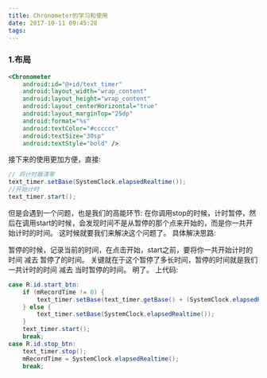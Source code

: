 ```yaml
---
title: Chronometer的学习和使用
date: 2017-10-11 09:45:28
tags:
---
```

### 1.布局
``` xml
<Chronometer
    android:id="@+id/text_timer"
    android:layout_width="wrap_content"
    android:layout_height="wrap_content"
    android:layout_centerHorizontal="true"
    android:layout_marginTop="25dp"
    android:format="%s"
    android:textColor="#cccccc"
    android:textSize="30sp"
    android:textStyle="bold" />
```

接下来的使用更加方便，直接:
``` Java
// 将计时器清零
text_timer.setBase(SystemClock.elapsedRealtime());
//开始计时
text_timer.start();
```
但是会遇到一个问题，也是我们的高能环节:
在你调用stop的时候，计时暂停，然后在调用start的时候，会发现时间不是从暂停的那个点来开始的，而是你一共开始计时的时间。
这时候就要我们来解决这个问题了。
具体解决思路:

暂停的时候，记录当前的时间，在点击开始，start之前，要将你一共开始计时的时间  减去  暂停了的时间。
关键就在于这个暂停了多长时间，暂停的时间就是我们一共计时的时间 减去 当时暂停的时间。
明了。
上代码:
``` Java
case R.id.start_btn:
    if (mRecordTime != 0) {
        text_timer.setBase(text_timer.getBase() + (SystemClock.elapsedRealtime() - mRecordTime));
    } else {
        text_timer.setBase(SystemClock.elapsedRealtime());
    }
    text_timer.start();
    break;
case R.id.stop_btn:
    text_timer.stop();
    mRecordTime = SystemClock.elapsedRealtime();
    break;
```